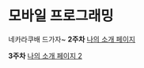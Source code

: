# 모바일 프로그래밍
네카라쿠배 드가자~
**2주차**
[나의 소개 페이지](https://sorae1118.github.io/Cordova_jin/week2/report/index.html)

**3주차**
[나의 소개 페이지 2](https://sorae1118.github.io/Cordova_jin/week3/report/index.html)
